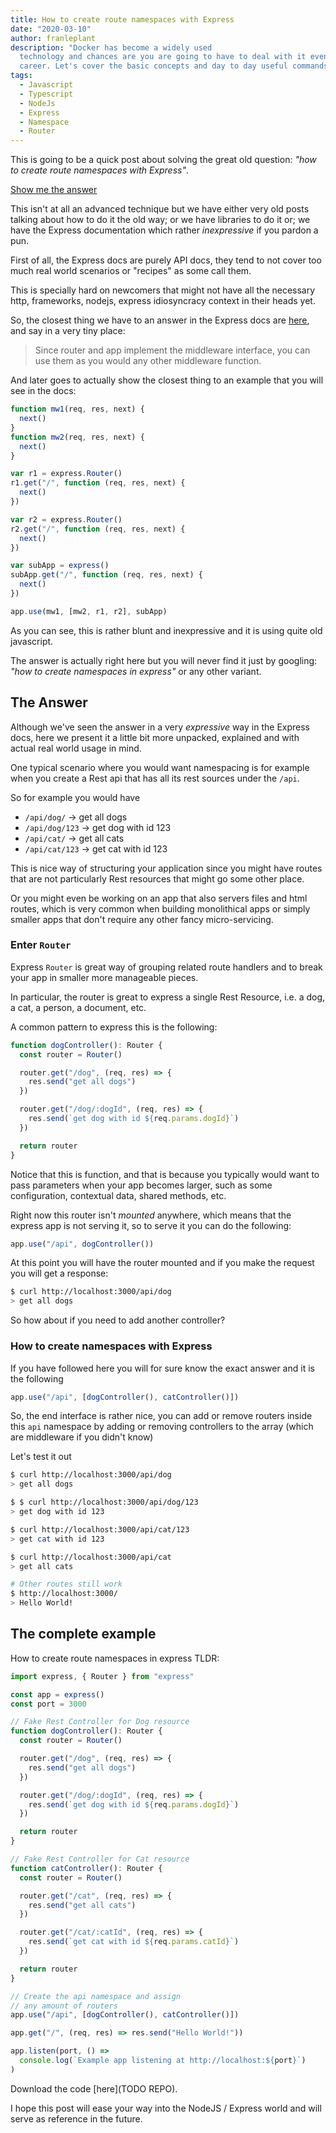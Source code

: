 ```yaml
---
title: How to create route namespaces with Express
date: "2020-03-10"
author: franleplant
description: "Docker has become a widely used
  technology and chances are you are going to have to deal with it eventually, at least superficially, in your Front End
  career. Let's cover the basic concepts and day to day useful commands you will likely use when dealing with Docker."
tags:
  - Javascript
  - Typescript
  - NodeJs
  - Express
  - Namespace
  - Router
---
```


This is going to be a quick post about solving the
great old question: _"how to create route namespaces with Express"_.

[Show me the answer](TODO)

This isn't at all an advanced technique but we have either very old
posts talking about how to do it the old way; or we have libraries to
do it or; we have the Express documentation which rather
_inexpressive_ if you pardon a pun.

First of all, the Express docs are purely API docs, they tend to not
cover too much real world scenarios or "recipes" as some call them.

This is specially hard on newcomers that might not have all the
necessary http, frameworks, nodejs, express idiosyncracy context
in their heads yet.

So, the closest thing we have to an answer in the Express docs are [here](https://expressjs.com/en/4x/api.html#app.use),
and say in a very tiny place:

> Since router and app implement the middleware interface, you can use them as you would any other middleware function.

And later goes to actually show the closest thing to an example that
you will see in the docs:

```javascript
function mw1(req, res, next) {
  next()
}
function mw2(req, res, next) {
  next()
}

var r1 = express.Router()
r1.get("/", function (req, res, next) {
  next()
})

var r2 = express.Router()
r2.get("/", function (req, res, next) {
  next()
})

var subApp = express()
subApp.get("/", function (req, res, next) {
  next()
})

app.use(mw1, [mw2, r1, r2], subApp)
```

As you can see, this is rather blunt and inexpressive and it is using
quite old javascript.

The answer is actually right here but you will never
find it just by googling: _"how to create namespaces in express"_ or
any other variant.

## The Answer

Although we've seen the answer in a very _expressive_ way in the
Express docs, here we present it a little bit more unpacked, explained and
with actual real world usage in mind.

One typical scenario where you would want namespacing is for example
when you create a Rest api that has all its rest sources under the `/api`.

So for example you would have

- `/api/dog/` -> get all dogs
- `/api/dog/123` -> get dog with id 123
- `/api/cat/` -> get all cats
- `/api/cat/123` -> get cat with id 123

This is nice way of structuring your application since you might have routes
that are not particularly Rest resources that might go some other place.

Or you might even be working on an app that also servers files and html routes,
which is very common when building monolithical apps or simply smaller apps that
don't require any other fancy micro-servicing.

### Enter `Router`

Express `Router` is great way of grouping related route handlers and
to break your app in smaller more manageable pieces.

In particular, the router is great to express a single Rest Resource,
i.e. a dog, a cat, a person, a document, etc.

A common pattern to express this is the following:

```typescript
function dogController(): Router {
  const router = Router()

  router.get("/dog", (req, res) => {
    res.send("get all dogs")
  })

  router.get("/dog/:dogId", (req, res) => {
    res.send(`get dog with id ${req.params.dogId}`)
  })

  return router
}
```

Notice that this is function, and that is because you typically would want to pass
parameters when your app becomes larger, such as some configuration, contextual data,
shared methods, etc.

Right now this router isn't _mounted_ anywhere, which means that the express app
is not serving it, so to serve it you can do the following:

```typescript
app.use("/api", dogController())
```

At this point you will have the router mounted and if you
make the request you will get a response:

```sh
$ curl http://localhost:3000/api/dog
> get all dogs
```

So how about if you need to add another controller?

### How to create namespaces with Express

If you have followed here you will for sure
know the exact answer and it is the following

```typescript
app.use("/api", [dogController(), catController()])
```

So, the end interface is rather nice, you can add
or remove routers inside this `api` namespace by
adding or removing controllers to the array (which
are middleware if you didn't know)

Let's test it out

```sh
$ curl http://localhost:3000/api/dog
> get all dogs

$ $ curl http://localhost:3000/api/dog/123
> get dog with id 123

$ curl http://localhost:3000/api/cat/123
> get cat with id 123

$ curl http://localhost:3000/api/cat
> get all cats

# Other routes still work
$ http://localhost:3000/
> Hello World!
```

## The complete example

How to create route namespaces in express TLDR:

```typescript
import express, { Router } from "express"

const app = express()
const port = 3000

// Fake Rest Controller for Dog resource
function dogController(): Router {
  const router = Router()

  router.get("/dog", (req, res) => {
    res.send("get all dogs")
  })

  router.get("/dog/:dogId", (req, res) => {
    res.send(`get dog with id ${req.params.dogId}`)
  })

  return router
}

// Fake Rest Controller for Cat resource
function catController(): Router {
  const router = Router()

  router.get("/cat", (req, res) => {
    res.send("get all cats")
  })

  router.get("/cat/:catId", (req, res) => {
    res.send(`get cat with id ${req.params.catId}`)
  })

  return router
}

// Create the api namespace and assign
// any amount of routers
app.use("/api", [dogController(), catController()])

app.get("/", (req, res) => res.send("Hello World!"))

app.listen(port, () =>
  console.log(`Example app listening at http://localhost:${port}`)
)
```

Download the code [here](TODO REPO).

I hope this post will ease your way into the NodeJS / Express world
and will serve as reference in the future.
